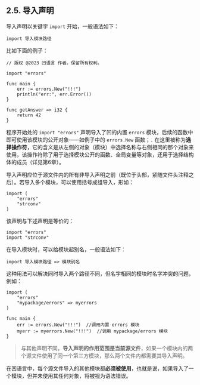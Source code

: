 ## 2.5. 导入声明

导入声明以关键字 `import` 开始，一般语法如下：

```wa
import 导入模块路径
```

比如下面的例子：

```wa
// 版权 @2023 凹语言 作者。保留所有权利。

import "errors"

func main {
	err := errors.New("!!!")
	println("err:", err.Error())
}

func getAnswer => i32 {
	return 42
}
```

程序开始处的 `import "errors"` 声明导入了凹的内置 `errors` 模块，后续的函数中即可使用该模块的公开对象——如例子中的 `errors.New` 函数；`.` 在这里被称为**选择操作符**，它的含义是从左侧的对象（模块）中选择名称与右侧相同的那个对象来使用，该操作符除了用于选择模块公开的函数、全局变量等对象，还用于选择结构体的成员（详见第6章）。

导入声明应位于源文件内的所有非导入声明之前（既位于头部，紧随文件头注释之后）。若导入多个模块，可以使用括号成组导入，形如：

```wa
import (
	"errors"
	"strconv"
)
```

该声明与下述声明是等价的：

```wa
import "errors"
import "strconv"
```

在导入模块时，可以给模块起别名，一般语法如下：

```wa
import 导入模块路径 => 模块别名
```

这种用法可以解决同时导入两个路径不同，但名字相同的模块时名字冲突的问题，例如：

```wa
import (
	"errors"
	"mypackage/errors" => myerrors
)

func main {
	err := errors.New("!!!")  //调用内置 errors 模块
	myerr := myerrors.New("!!!")  //调用 mypackage/errors 模块
}
```

> 与其他声明不同，**导入声明的作用范围是当前源文件**，如果一个模块内的两个源文件使用了同一个第三方模块，那么两个文件内都需要其导入声明。

在凹语言中，每个源文件导入的其他模块都**必须被使用**，也就是说，如果导入了一个模块，但并未使用其任何对象，将被视为语法错误。